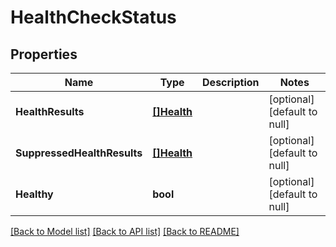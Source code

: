# HealthCheckStatus

## Properties
Name | Type | Description | Notes
------------ | ------------- | ------------- | -------------
**HealthResults** | [**[]Health**](Health.md) |  | [optional] [default to null]
**SuppressedHealthResults** | [**[]Health**](Health.md) |  | [optional] [default to null]
**Healthy** | **bool** |  | [optional] [default to null]

[[Back to Model list]](../README.md#documentation-for-models) [[Back to API list]](../README.md#documentation-for-api-endpoints) [[Back to README]](../README.md)

